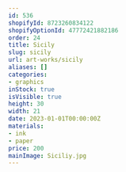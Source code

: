 ```yaml
---
id: 536
shopifyId: 8723260834122
shopifyOptionId: 47772421882186
order: 24
title: Sicily
slug: sicily
url: art-works/sicily
aliases: []
categories:
- graphics
inStock: true
isVisible: true
height: 30
width: 21
date: 2023-01-01T00:00:00Z
materials:
- ink
- paper
price: 200
mainImage: Siciliy.jpg
---
```

